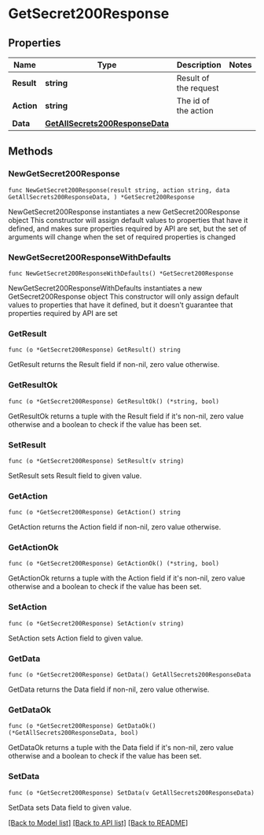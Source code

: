 # GetSecret200Response

## Properties

Name | Type | Description | Notes
------------ | ------------- | ------------- | -------------
**Result** | **string** | Result of the request | 
**Action** | **string** | The id of the action | 
**Data** | [**GetAllSecrets200ResponseData**](GetAllSecrets200ResponseData.md) |  | 

## Methods

### NewGetSecret200Response

`func NewGetSecret200Response(result string, action string, data GetAllSecrets200ResponseData, ) *GetSecret200Response`

NewGetSecret200Response instantiates a new GetSecret200Response object
This constructor will assign default values to properties that have it defined,
and makes sure properties required by API are set, but the set of arguments
will change when the set of required properties is changed

### NewGetSecret200ResponseWithDefaults

`func NewGetSecret200ResponseWithDefaults() *GetSecret200Response`

NewGetSecret200ResponseWithDefaults instantiates a new GetSecret200Response object
This constructor will only assign default values to properties that have it defined,
but it doesn't guarantee that properties required by API are set

### GetResult

`func (o *GetSecret200Response) GetResult() string`

GetResult returns the Result field if non-nil, zero value otherwise.

### GetResultOk

`func (o *GetSecret200Response) GetResultOk() (*string, bool)`

GetResultOk returns a tuple with the Result field if it's non-nil, zero value otherwise
and a boolean to check if the value has been set.

### SetResult

`func (o *GetSecret200Response) SetResult(v string)`

SetResult sets Result field to given value.


### GetAction

`func (o *GetSecret200Response) GetAction() string`

GetAction returns the Action field if non-nil, zero value otherwise.

### GetActionOk

`func (o *GetSecret200Response) GetActionOk() (*string, bool)`

GetActionOk returns a tuple with the Action field if it's non-nil, zero value otherwise
and a boolean to check if the value has been set.

### SetAction

`func (o *GetSecret200Response) SetAction(v string)`

SetAction sets Action field to given value.


### GetData

`func (o *GetSecret200Response) GetData() GetAllSecrets200ResponseData`

GetData returns the Data field if non-nil, zero value otherwise.

### GetDataOk

`func (o *GetSecret200Response) GetDataOk() (*GetAllSecrets200ResponseData, bool)`

GetDataOk returns a tuple with the Data field if it's non-nil, zero value otherwise
and a boolean to check if the value has been set.

### SetData

`func (o *GetSecret200Response) SetData(v GetAllSecrets200ResponseData)`

SetData sets Data field to given value.



[[Back to Model list]](../README.md#documentation-for-models) [[Back to API list]](../README.md#documentation-for-api-endpoints) [[Back to README]](../README.md)


